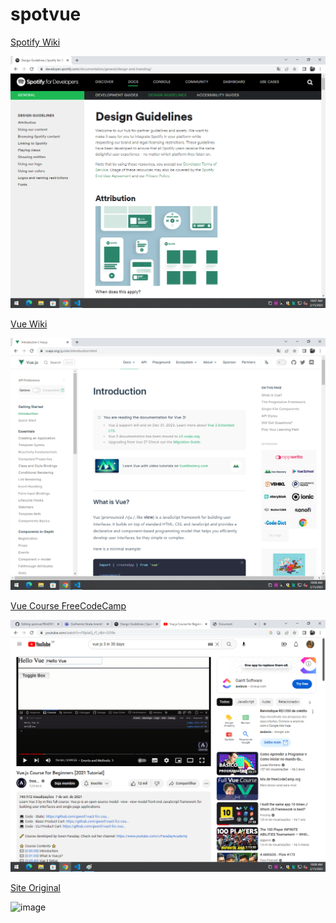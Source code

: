 # spotvue
<a href="https://developer.spotify.com/documentation/general/design-and-branding/">Spotify Wiki</a>

<img src="SpotWiki.png">

<a href="https://vuejs.org/guide/introduction.html">Vue Wiki</a>

<img src="VueWiki.png">

<a href="https://youtu.be/FXpIoQ_rT_c">Vue Course FreeCodeCamp</a>

<img src="FreeCodeCamp.png">

<a href="https://open.spotify.com/?">Site Original</a>

![image](https://user-images.githubusercontent.com/84383797/219046938-3da69b69-878b-4cb6-8aff-5cf7a30b57d4.png)
